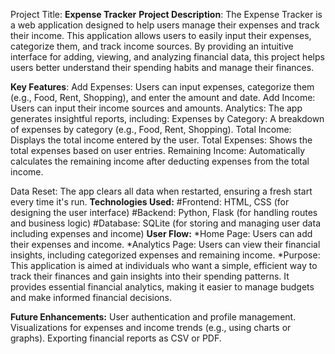 Project Title: **Expense Tracker**
**Project Description**:
The Expense Tracker is a web application designed to help users manage their expenses and track their income. This application allows users to easily input their expenses, categorize them, and track income sources. By providing an intuitive interface for adding, viewing, and analyzing financial data, this project helps users better understand their spending habits and manage their finances.

**Key Features**:
Add Expenses: Users can input expenses, categorize them (e.g., Food, Rent, Shopping), and enter the amount and date.
Add Income: Users can input their income sources and amounts.
Analytics: The app generates insightful reports, including:
Expenses by Category: A breakdown of expenses by category (e.g., Food, Rent, Shopping).
Total Income: Displays the total income entered by the user.
Total Expenses: Shows the total expenses based on user entries.
Remaining Income: Automatically calculates the remaining income after deducting expenses from the total income.  

Data Reset: The app clears all data when restarted, ensuring a fresh start every time it's run.
**Technologies Used:**
#Frontend: HTML, CSS (for designing the user interface)
#Backend: Python, Flask (for handling routes and business logic)
#Database: SQLite (for storing and managing user data including expenses and income)
**User Flow:**
*Home Page: Users can add their expenses and income.
*Analytics Page: Users can view their financial insights, including categorized expenses and remaining income.
*Purpose:
This application is aimed at individuals who want a simple, efficient way to track their finances and gain insights into their spending patterns. It provides essential financial analytics, making it easier to manage budgets and make informed financial decisions.

**Future Enhancements:**
User authentication and profile management.
Visualizations for expenses and income trends (e.g., using charts or graphs).
Exporting financial reports as CSV or PDF.

